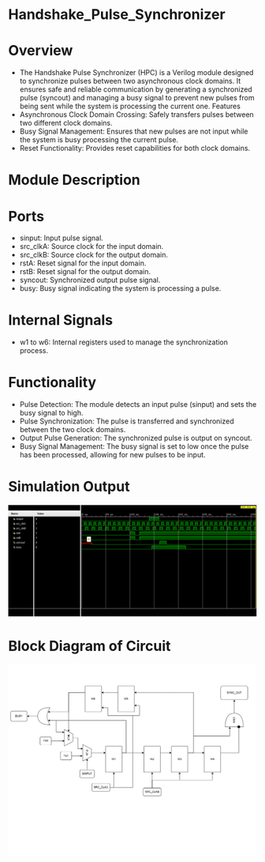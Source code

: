 # Handshake_Pulse_Synchronizer
# Overview
- The Handshake Pulse Synchronizer (HPC) is a Verilog module designed to synchronize pulses between two asynchronous clock domains. It ensures safe and reliable communication by generating a synchronized pulse (syncout) and managing a busy signal to prevent new pulses from being sent while the system is processing the current one.
Features
- Asynchronous Clock Domain Crossing: Safely transfers pulses between two different clock domains.
- Busy Signal Management: Ensures that new pulses are not input while the system is busy processing the current pulse.
- Reset Functionality: Provides reset capabilities for both clock domains.
# Module Description
# Ports
* sinput: Input pulse signal.
* src_clkA: Source clock for the input domain.
* src_clkB: Source clock for the output domain.
* rstA: Reset signal for the input domain.
* rstB: Reset signal for the output domain.
* syncout: Synchronized output pulse signal.
* busy: Busy signal indicating the system is processing a pulse.
# Internal Signals
* w1 to w6: Internal registers used to manage the synchronization process.
# Functionality
* Pulse Detection: The module detects an input pulse (sinput) and sets the busy signal to high.
* Pulse Synchronization: The pulse is transferred and synchronized between the two clock domains.
* Output Pulse Generation: The synchronized pulse is output on syncout.
* Busy Signal Management: The busy signal is set to low once the pulse has been processed, allowing for new pulses to be input.
# Simulation Output
![alt text](<Screenshot 2024-07-21 132650.png>)
# Block Diagram of Circuit
![alt text](<Untitled Diagram.drawio (7).png>)